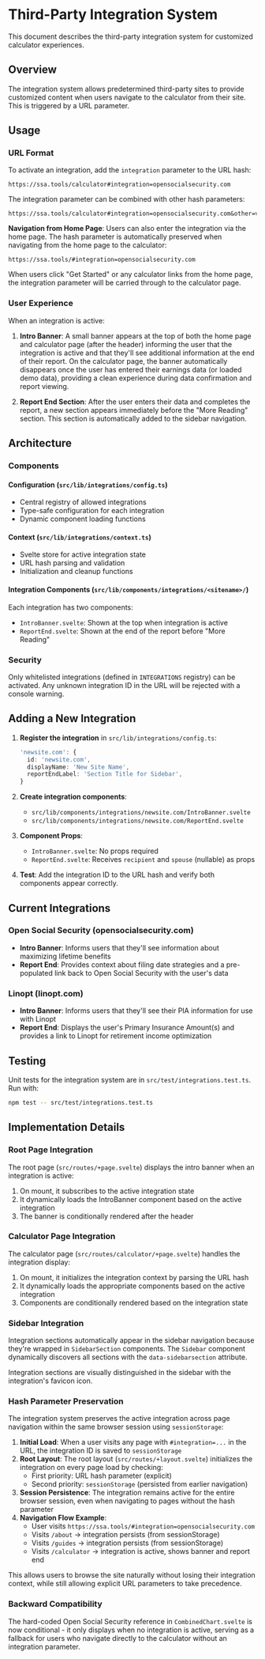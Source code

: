 # Third-Party Integration System

This document describes the third-party integration system for customized
calculator experiences.

## Overview

The integration system allows predetermined third-party sites to provide
customized content when users navigate to the calculator from their site. This
is triggered by a URL parameter.

## Usage

### URL Format

To activate an integration, add the `integration` parameter to the URL hash:

```text
https://ssa.tools/calculator#integration=opensocialsecurity.com
```

The integration parameter can be combined with other hash parameters:

```text
https://ssa.tools/calculator#integration=opensocialsecurity.com&other=value
```

**Navigation from Home Page**: Users can also enter the integration via the home
page. The hash parameter is automatically preserved when navigating from the
home page to the calculator:

```text
https://ssa.tools/#integration=opensocialsecurity.com
```

When users click "Get Started" or any calculator links from the home page, the
integration parameter will be carried through to the calculator page.

### User Experience

When an integration is active:

1. **Intro Banner**: A small banner appears at the top of both the home page and
   calculator page (after the header) informing the user that the integration is
   active and that they'll see additional information at the end of their
   report. On the calculator page, the banner automatically disappears once the
   user has entered their earnings data (or loaded demo data), providing a clean
   experience during data confirmation and report viewing.

2. **Report End Section**: After the user enters their data and completes the
   report, a new section appears immediately before the "More Reading" section.
   This section is automatically added to the sidebar navigation.

## Architecture

### Components

#### Configuration (`src/lib/integrations/config.ts`)

- Central registry of allowed integrations
- Type-safe configuration for each integration
- Dynamic component loading functions

#### Context (`src/lib/integrations/context.ts`)

- Svelte store for active integration state
- URL hash parsing and validation
- Initialization and cleanup functions

#### Integration Components (`src/lib/components/integrations/<sitename>/`)

Each integration has two components:

- `IntroBanner.svelte`: Shown at the top when integration is active
- `ReportEnd.svelte`: Shown at the end of the report before "More Reading"

### Security

Only whitelisted integrations (defined in `INTEGRATIONS` registry) can be
activated. Any unknown integration ID in the URL will be rejected with a console
warning.

## Adding a New Integration

1. **Register the integration** in `src/lib/integrations/config.ts`:

   ```typescript
   'newsite.com': {
     id: 'newsite.com',
     displayName: 'New Site Name',
     reportEndLabel: 'Section Title for Sidebar',
   }
   ```

2. **Create integration components**:
   - `src/lib/components/integrations/newsite.com/IntroBanner.svelte`
   - `src/lib/components/integrations/newsite.com/ReportEnd.svelte`

3. **Component Props**:
   - `IntroBanner.svelte`: No props required
   - `ReportEnd.svelte`: Receives `recipient` and `spouse` (nullable) as props

4. **Test**: Add the integration ID to the URL hash and verify both components
   appear correctly.

## Current Integrations

### Open Social Security (opensocialsecurity.com)

- **Intro Banner**: Informs users that they'll see information about maximizing
  lifetime benefits
- **Report End**: Provides context about filing date strategies and a
  pre-populated link back to Open Social Security with the user's data

### Linopt (linopt.com)

- **Intro Banner**: Informs users that they'll see their PIA information for use
  with Linopt
- **Report End**: Displays the user's Primary Insurance Amount(s) and provides a
  link to Linopt for retirement income optimization

## Testing

Unit tests for the integration system are in `src/test/integrations.test.ts`.
Run with:

```bash
npm test -- src/test/integrations.test.ts
```

## Implementation Details

### Root Page Integration

The root page (`src/routes/+page.svelte`) displays the intro banner when an
integration is active:

1. On mount, it subscribes to the active integration state
2. It dynamically loads the IntroBanner component based on the active
   integration
3. The banner is conditionally rendered after the header

### Calculator Page Integration

The calculator page (`src/routes/calculator/+page.svelte`) handles the
integration display:

1. On mount, it initializes the integration context by parsing the URL hash
2. It dynamically loads the appropriate components based on the active
   integration
3. Components are conditionally rendered based on the integration state

### Sidebar Integration

Integration sections automatically appear in the sidebar navigation because
they're wrapped in `SidebarSection` components. The `Sidebar` component
dynamically discovers all sections with the `data-sidebarsection` attribute.

Integration sections are visually distinguished in the sidebar with the
integration's favicon icon.

### Hash Parameter Preservation

The integration system preserves the active integration across page navigation
within the same browser session using `sessionStorage`:

1. **Initial Load**: When a user visits any page with `#integration=...` in the
   URL, the integration ID is saved to `sessionStorage`
2. **Root Layout**: The root layout (`src/routes/+layout.svelte`) initializes
   the integration on every page load by checking:
   - First priority: URL hash parameter (explicit)
   - Second priority: `sessionStorage` (persisted from earlier navigation)
3. **Session Persistence**: The integration remains active for the entire
   browser session, even when navigating to pages without the hash parameter
4. **Navigation Flow Example**:
   - User visits `https://ssa.tools/#integration=opensocialsecurity.com`
   - Visits `/about` → integration persists (from sessionStorage)
   - Visits `/guides` → integration persists (from sessionStorage)
   - Visits `/calculator` → integration is active, shows banner and report end

This allows users to browse the site naturally without losing their integration
context, while still allowing explicit URL parameters to take precedence.

### Backward Compatibility

The hard-coded Open Social Security reference in `CombinedChart.svelte` is now
conditional - it only displays when no integration is active, serving as a
fallback for users who navigate directly to the calculator without an
integration parameter.
